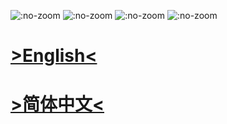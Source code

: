 ![](https://img.shields.io/github/release/SheepYhangCN/Underplus-Engine.svg?style=flat-square ":no-zoom")
![](https://img.shields.io/github/stars/SheepYhangCN/Underplus-Engine?style=flat-square ":no-zoom")
![](https://img.shields.io/github/license/SheepYhangCN/Underplus-Engine?style=flat-square ":no-zoom")
![](https://img.shields.io/github/languages/top/SheepYhangCN/Underplus-Engine.svg?style=flat-square ":no-zoom")

# [&gt;English&lt;](README_English.md)
# [&gt;简体中文&lt;](README_sChinese.md)
